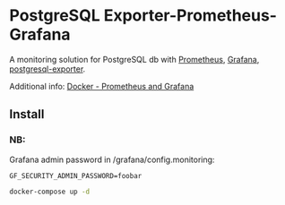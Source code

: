 PostgreSQL Exporter-Prometheus-Grafana
========

A monitoring solution for PostgreSQL db with [Prometheus](https://prometheus.io/), [Grafana](http://grafana.org/), [postgresql-exporter](https://github.com/prometheus-community/postgres_exporter).  


Additional info: [Docker - Prometheus and Grafana](https://bogotobogo.com/DevOps/Docker/Docker_Prometheus_Grafana.php)

## Install

### NB:

Grafana admin password in /grafana/config.monitoring:
```
GF_SECURITY_ADMIN_PASSWORD=foobar
```


```bash
docker-compose up -d
```
